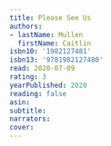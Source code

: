 ```yaml
---
title: Please See Us
authors:
- lastName: Mullen
  firstName: Caitlin
isbn10: '1982127481'
isbn13: '9781982127480'
read: 2020-07-09
rating: 3
yearPublished: 2020
reading: false
asin:
subtitle:
narrators:
cover:
---
```

